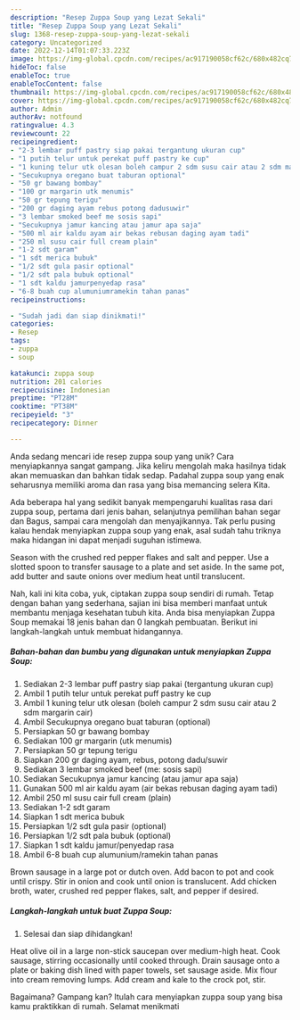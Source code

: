 ```yaml
---
description: "Resep Zuppa Soup yang Lezat Sekali"
title: "Resep Zuppa Soup yang Lezat Sekali"
slug: 1368-resep-zuppa-soup-yang-lezat-sekali
category: Uncategorized
date: 2022-12-14T01:07:33.223Z
image: https://img-global.cpcdn.com/recipes/ac917190058cf62c/680x482cq70/zuppa-soup-foto-resep-utama.jpg
hideToc: false
enableToc: true
enableTocContent: false
thumbnail: https://img-global.cpcdn.com/recipes/ac917190058cf62c/680x482cq70/zuppa-soup-foto-resep-utama.jpg
cover: https://img-global.cpcdn.com/recipes/ac917190058cf62c/680x482cq70/zuppa-soup-foto-resep-utama.jpg
author: Admin
authorAv: notfound
ratingvalue: 4.3
reviewcount: 22
recipeingredient:
- "2-3 lembar puff pastry siap pakai tergantung ukuran cup"
- "1 putih telur untuk perekat puff pastry ke cup"
- "1 kuning telur utk olesan boleh campur 2 sdm susu cair atau 2 sdm margarin cair"
- "Secukupnya oregano buat taburan optional"
- "50 gr bawang bombay"
- "100 gr margarin utk menumis"
- "50 gr tepung terigu"
- "200 gr daging ayam rebus potong dadusuwir"
- "3 lembar smoked beef me sosis sapi"
- "Secukupnya jamur kancing atau jamur apa saja"
- "500 ml air kaldu ayam air bekas rebusan daging ayam tadi"
- "250 ml susu cair full cream plain"
- "1-2 sdt garam"
- "1 sdt merica bubuk"
- "1/2 sdt gula pasir optional"
- "1/2 sdt pala bubuk optional"
- "1 sdt kaldu jamurpenyedap rasa"
- "6-8 buah cup alumuniumramekin tahan panas"
recipeinstructions:

- "Sudah jadi dan siap dinikmati!"
categories:
- Resep
tags:
- zuppa
- soup

katakunci: zuppa soup 
nutrition: 201 calories
recipecuisine: Indonesian
preptime: "PT28M"
cooktime: "PT38M"
recipeyield: "3"
recipecategory: Dinner

---
```





Anda sedang mencari ide resep zuppa soup yang unik? Cara menyiapkannya sangat gampang. Jika keliru mengolah maka hasilnya tidak akan memuaskan dan bahkan tidak sedap. Padahal zuppa soup yang enak seharusnya memiliki aroma dan rasa yang bisa memancing selera Kita.





Ada beberapa hal yang sedikit banyak mempengaruhi kualitas rasa dari zuppa soup, pertama dari jenis bahan, selanjutnya pemilihan bahan segar dan Bagus, sampai cara mengolah dan menyajikannya. Tak perlu pusing kalau hendak menyiapkan zuppa soup yang enak,      asal sudah tahu triknya maka hidangan ini dapat menjadi suguhan istimewa.














Season with the crushed red pepper flakes and salt and pepper. Use a slotted spoon to transfer sausage to a plate and set aside. In the same pot, add butter and saute onions over medium heat until translucent.






Nah, kali ini kita coba, yuk, ciptakan zuppa soup sendiri di rumah. Tetap dengan bahan yang sederhana, sajian ini bisa memberi manfaat untuk membantu menjaga kesehatan tubuh kita. Anda bisa menyiapkan Zuppa Soup memakai 18 jenis bahan dan 0 langkah pembuatan. Berikut ini langkah-langkah untuk membuat hidangannya.

<!--inarticleads1-->

##### Bahan-bahan dan bumbu yang digunakan untuk menyiapkan Zuppa Soup:

1. Sediakan 2-3 lembar puff pastry siap pakai (tergantung ukuran cup)
1. Ambil 1 putih telur untuk perekat puff pastry ke cup
1. Ambil 1 kuning telur utk olesan (boleh campur 2 sdm susu cair atau 2 sdm margarin cair)
1. Ambil Secukupnya oregano buat taburan (optional)
1. Persiapkan 50 gr bawang bombay
1. Sediakan 100 gr margarin (utk menumis)
1. Persiapkan 50 gr tepung terigu
1. Siapkan 200 gr daging ayam, rebus, potong dadu/suwir
1. Sediakan 3 lembar smoked beef (me: sosis sapi)
1. Sediakan Secukupnya jamur kancing (atau jamur apa saja)
1. Gunakan 500 ml air kaldu ayam (air bekas rebusan daging ayam tadi)
1. Ambil 250 ml susu cair full cream (plain)
1. Sediakan 1-2 sdt garam
1. Siapkan 1 sdt merica bubuk
1. Persiapkan 1/2 sdt gula pasir (optional)
1. Persiapkan 1/2 sdt pala bubuk (optional)
1. Siapkan 1 sdt kaldu jamur/penyedap rasa
1. Ambil 6-8 buah cup alumunium/ramekin tahan panas


Brown sausage in a large pot or dutch oven. Add bacon to pot and cook until crispy. Stir in onion and cook until onion is translucent. Add chicken broth, water, crushed red pepper flakes, salt, and pepper if desired. 

<!--inarticleads2-->

##### Langkah-langkah untuk buat Zuppa Soup:


1. Selesai dan siap dihidangkan!

Heat olive oil in a large non-stick saucepan over medium-high heat. Cook sausage, stirring occasionally until cooked through. Drain sausage onto a plate or baking dish lined with paper towels, set sausage aside. Mix flour into cream removing lumps. Add cream and kale to the crock pot, stir. 

Bagaimana? Gampang kan? Itulah cara menyiapkan zuppa soup yang bisa kamu praktikkan di rumah. Selamat menikmati
